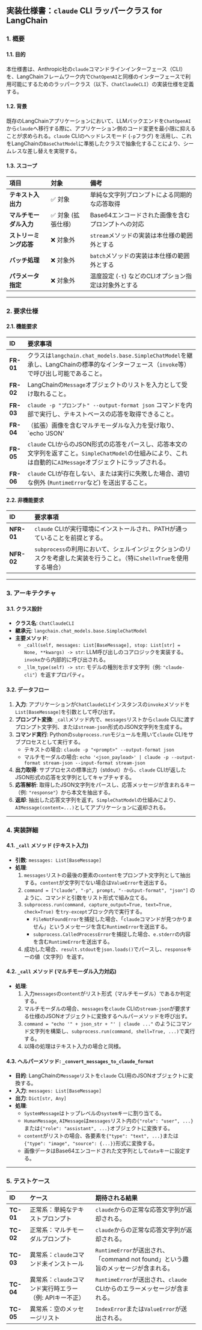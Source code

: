 ## 実装仕様書：`claude` CLI ラッパークラス for LangChain

### 1. 概要

#### 1.1. 目的
本仕様書は、Anthropic社の`claude`コマンドラインインターフェース（CLI）を、LangChainフレームワーク内で`ChatOpenAI`と同様のインターフェースで利用可能にするためのラッパークラス（以下、`ChatClaudeCLI`）の実装仕様を定義する。

#### 1.2. 背景
既存のLangChainアプリケーションにおいて、LLMバックエンドを`ChatOpenAI`から`claude`へ移行する際に、アプリケーション側のコード変更を最小限に抑えることが求められる。`claude` CLIのヘッドレスモード (`-p`フラグ) を活用し、これをLangChainの`BaseChatModel`に準拠したクラスで抽象化することにより、シームレスな差し替えを実現する。

#### 1.3. スコープ

| 項目 | 対象 | 備考 |
| :--- | :--- | :--- |
| **テキスト入出力** | ✅ 対象 | 単純な文字列プロンプトによる同期的な応答取得 |
| **マルチモーダル入力** | ✅ 対象 (拡張仕様) | Base64エンコードされた画像を含むプロンプトへの対応 |
| **ストリーミング応答** | ❌ 対象外 | `stream`メソッドの実装は本仕様の範囲外とする |
| **バッチ処理** | ❌ 対象外 | `batch`メソッドの実装は本仕様の範囲外とする |
| **パラメータ指定** | ❌ 対象外 | 温度設定 (`-t`) などのCLIオプション指定は対象外とする |

---

### 2. 要求仕様

#### 2.1. 機能要求
| ID | 要求事項 |
| :--- | :--- |
| **FR-01** | クラスは`langchain.chat_models.base.SimpleChatModel`を継承し、LangChainの標準的なインターフェース（`invoke`等）で呼び出し可能であること。 |
| **FR-02** | LangChainの`Message`オブジェクトのリストを入力として受け取れること。 |
| **FR-03** | `claude -p "プロンプト" --output-format json` コマンドを内部で実行し、テキストベースの応答を取得できること。 |
| **FR-04** | （拡張）画像を含むマルチモーダルな入力を受け取り、`echo 'JSON' | claude -p --input-format stream-json ...` 形式でコマンドを実行できること。 |
| **FR-05** | `claude` CLIからのJSON形式の応答をパースし、応答本文の文字列を返すこと。`SimpleChatModel`の仕組みにより、これは自動的に`AIMessage`オブジェクトにラップされる。 |
| **FR-06** | `claude` CLIが存在しない、または実行に失敗した場合、適切な例外 (`RuntimeError`など) を送出すること。 |

#### 2.2. 非機能要求
| ID | 要求事項 |
| :--- | :--- |
| **NFR-01** | `claude` CLIが実行環境にインストールされ、PATHが通っていることを前提とする。 |
| **NFR-02** | `subprocess`の利用において、シェルインジェクションのリスクを考慮した実装を行うこと。（特に`shell=True`を使用する場合） |

---

### 3. アーキテクチャ

#### 3.1. クラス設計
* **クラス名**: `ChatClaudeCLI`
* **継承元**: `langchain.chat_models.base.SimpleChatModel`
* **主要メソッド**:
    * `_call(self, messages: List[BaseMessage], stop: List[str] = None, **kwargs) -> str`: LLM呼び出しのコアロジックを実装する。`invoke`から内部的に呼び出される。
    * `_llm_type(self) -> str`: モデルの種別を示す文字列（例: `"claude-cli"`）を返すプロパティ。

#### 3.2. データフロー
1.  **入力**: アプリケーションが`ChatClaudeCLI`インスタンスの`invoke`メソッドを`List[BaseMessage]`を引数として呼び出す。
2.  **プロンプト変換**: `_call`メソッド内で、`messages`リストから`claude` CLIに渡すプロンプト文字列、または`stream-json`形式のJSON文字列を生成する。
3.  **コマンド実行**: Pythonの`subprocess.run`モジュールを用いて`claude` CLIをサブプロセスとして実行する。
    * テキストの場合: `claude -p "<prompt>" --output-format json`
    * マルチモーダルの場合: `echo '<json_payload>' | claude -p --output-format stream-json --input-format stream-json`
4.  **出力取得**: サブプロセスの標準出力（stdout）から、`claude` CLIが返したJSON形式の応答を文字列としてキャプチャする。
5.  **応答解析**: 取得したJSON文字列をパースし、応答メッセージが含まれるキー（例: `"response"`）から本文を抽出する。
6.  **返却**: 抽出した応答文字列を返す。`SimpleChatModel`の仕組みにより、`AIMessage(content=...)`としてアプリケーションに返却される。

---

### 4. 実装詳細

#### 4.1. `_call` メソッド (テキスト入力)
* **引数**: `messages: List[BaseMessage]`
* **処理**:
    1.  `messages`リストの最後の要素の`content`をプロンプト文字列として抽出する。`content`が文字列でない場合は`ValueError`を送出する。
    2.  `command = ["claude", "-p", prompt, "--output-format", "json"]` のように、コマンドと引数をリスト形式で組み立てる。
    3.  `subprocess.run(command, capture_output=True, text=True, check=True)` を`try-except`ブロック内で実行する。
        * `FileNotFoundError`を捕捉した場合、「`claude`コマンドが見つかりません」というメッセージを含む`RuntimeError`を送出する。
        * `subprocess.CalledProcessError`を捕捉した場合、`e.stderr`の内容を含む`RuntimeError`を送出する。
    4.  成功した場合、`result.stdout`を`json.loads()`でパースし、`response`キーの値（文字列）を返す。

#### 4.2. `_call` メソッド (マルチモーダル入力対応)
* **処理**:
    1.  入力`messages`の`content`がリスト形式（マルチモーダル）であるか判定する。
    2.  マルチモーダルの場合、`messages`を`claude` CLIの`stream-json`が要求する仕様のJSONオブジェクトに変換するヘルパーメソッドを呼び出す。
    3.  `command = "echo '" + json_str + "' | claude ..."` のようにコマンド文字列を構築し、`subprocess.run(command, shell=True, ...)`で実行する。
    4.  以降の処理はテキスト入力の場合と同様。

#### 4.3. ヘルパーメソッド: `_convert_messages_to_claude_format`
* **目的**: LangChainの`Message`リストを`claude` CLI用のJSONオブジェクトに変換する。
* **入力**: `messages: List[BaseMessage]`
* **出力**: `Dict[str, Any]`
* **処理**:
    * `SystemMessage`はトップレベルの`system`キーに割り当てる。
    * `HumanMessage`, `AIMessage`は`messages`リスト内の`{"role": "user", ...}`または`{"role": "assistant", ...}`オブジェクトに変換する。
    * `content`がリストの場合、各要素を`{"type": "text", ...}`または`{"type": "image", "source": {...}}`形式に変換する。
    * 画像データはBase64エンコードされた文字列として`data`キーに設定する。

---

### 5. テストケース
| ID | ケース | 期待される結果 |
| :--- | :--- | :--- |
| **TC-01** | 正常系：単純なテキストプロンプト | `claude`からの正常な応答文字列が返却される。 |
| **TC-02** | 正常系：マルチモーダルプロンプト | `claude`からの正常な応答文字列が返却される。 |
| **TC-03** | 異常系：`claude`コマンド未インストール | `RuntimeError`が送出され、「command not found」という趣旨のメッセージが含まれる。 |
| **TC-04** | 異常系：`claude`コマンド実行時エラー（例: APIキー不正） | `RuntimeError`が送出され、`claude` CLIからのエラーメッセージが含まれる。 |
| **TC-05** | 異常系：空のメッセージリスト | `IndexError`または`ValueError`が送出される。 |